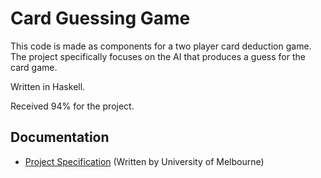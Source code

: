 # Card Guessing Game
This code is made as components for a two player card deduction game. The project specifically focuses on the AI that produces a guess for the card game.

Written in Haskell.

Received 94% for the project.


## Documentation
- [Project Specification](https://github.com/garviin/haskell-card-game/blob/main/proj1.pdf) (Written by University of Melbourne)
